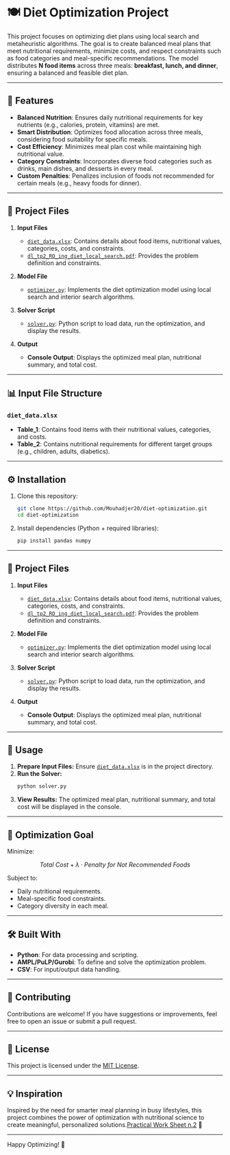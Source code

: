 # 🍽️ Diet Optimization Project  

This project focuses on optimizing diet plans using local search and metaheuristic algorithms. The goal is to create balanced meal plans that meet nutritional requirements, minimize costs, and respect constraints such as food categories and meal-specific recommendations. The model distributes **N food items** across three meals: **breakfast, lunch, and dinner**, ensuring a balanced and feasible diet plan.

---

## 🌟 Features
- **Balanced Nutrition**: Ensures daily nutritional requirements for key nutrients (e.g., calories, protein, vitamins) are met.
- **Smart Distribution**: Optimizes food allocation across three meals, considering food suitability for specific meals.
- **Cost Efficiency**: Minimizes meal plan cost while maintaining high nutritional value.
- **Category Constraints**: Incorporates diverse food categories such as drinks, main dishes, and desserts in every meal.
- **Custom Penalties**: Penalizes inclusion of foods not recommended for certain meals (e.g., heavy foods for dinner).

---

## 📂 Project Files
1. **Input Files**
   - [`diet_data.xlsx`](diet_data.xlsx): Contains details about food items, nutritional values, categories, costs, and constraints.  
   - [`dl_tp2_RO_ing_diet_local_search.pdf`](dl_tp2_RO_ing_diet_local_search.pdf): Provides the problem definition and constraints.

2. **Model File**
   - [`optimizer.py`](optimizer.py): Implements the diet optimization model using local search and interior search algorithms.

3. **Solver Script**
   - [`solver.py`](solver.py): Python script to load data, run the optimization, and display the results.

4. **Output**
   - **Console Output**: Displays the optimized meal plan, nutritional summary, and total cost.

---

## 📊 Input File Structure

### `diet_data.xlsx`
- **Table_1**: Contains food items with their nutritional values, categories, and costs.
- **Table_2**: Contains nutritional requirements for different target groups (e.g., children, adults, diabetics).

---

## ⚙️ Installation
1. Clone this repository:
   ```bash
   git clone https://github.com/Mouhadjer20/diet-optimization.git
   cd diet-optimization
   ```
2. Install dependencies (Python + required libraries):
   ```bash
   pip install pandas numpy
   ```
   
---

## 📂 Project Files
1. **Input Files**
   - [`diet_data.xlsx`](diet_data.xlsx): Contains details about food items, nutritional values, categories, costs, and constraints.  
   - [`dl_tp2_RO_ing_diet_local_search.pdf`](dl_tp2_RO_ing_diet_local_search.pdf): Provides the problem definition and constraints.

2. **Model File**
   - [`optimizer.py`](optimizer.py): Implements the diet optimization model using local search and interior search algorithms.

3. **Solver Script**
   - [`solver.py`](solver.py): Python script to load data, run the optimization, and display the results.

4. **Output**
   - **Console Output**: Displays the optimized meal plan, nutritional summary, and total cost.

---

## 🚀 Usage
1. **Prepare Input Files:** Ensure [`diet_data.xlsx`](diet_data.xlsx) is in the project directory.
2. **Run the Solver:**
     ```bash
     python solver.py
     ```
3. **View Results:** The optimized meal plan, nutritional summary, and total cost will be displayed in the console.

---

## 🎯 Optimization Goal
Minimize:  

$$
Total\ Cost + \lambda \cdot Penalty\ for\ Not\ Recommended\ Foods
$$

Subject to:
- Daily nutritional requirements.
- Meal-specific food constraints.
- Category diversity in each meal.

---

## 🛠️ Built With
- **Python**: For data processing and scripting.
- **AMPL/PuLP/Gurobi**: To define and solve the optimization problem.
- **CSV**: For input/output data handling.

---

## 🤝 Contributing
Contributions are welcome! If you have suggestions or improvements, feel free to open an issue or submit a pull request.

---

## 📜 License
This project is licensed under the [MIT License](LICENSE).

---

## 💡 Inspiration
Inspired by the need for smarter meal planning in busy lifestyles, this project combines the power of optimization with nutritional science to create meaningful, personalized solutions.[Practical Work Sheet n.2](dl_tp2_RO_ing_diet_local_search.pdf) 🌱

--- 

Happy Optimizing! 🚀
